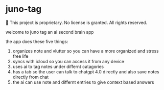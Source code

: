 # juno-tag
 🛑 This project is proprietary. No license is granted. All rights reserved.
 
 welcome to juno tag an ai second brain app
 
 the app does these five things:
1. organizes note and vlutter so you can have a more organized and stress free life
2. syncs with icloud so you can access it from any device
3. uses ai to tag notes under differnt catagories
4. has a tab so the user can talk to chatgpt 4.0 directly and also save notes directly from chat
5. the ai can use note and differnt entries to give context based answers
